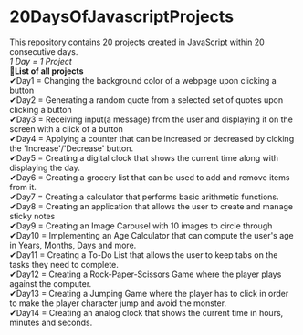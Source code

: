 # 20DaysOfJavascriptProjects

This repository contains 20 projects created in JavaScript within 20 consecutive days.</br>
<i>1 Day = 1 Project</i></br>
<b>📩List of all projects</b></br>
✔Day1 = Changing the background color of a webpage upon clicking a button</br>
✔Day2 = Generating a random quote from a selected set of quotes upon clicking a button</br>
✔Day3 = Receiving input(a message) from the user and displaying it on the screen with a click of a button</br>
✔Day4 = Applying a counter that can be increased or decreased by clcking the 'Increase'/'Decrease' button.</br>
✔Day5 = Creating a digital clock that shows the current time along with displaying the day.</br>
✔Day6 = Creating a grocery list that can be used to add and remove items from it.</br>
✔Day7 = Creating a calculator that performs basic arithmetic functions.</br>
✔Day8 = Creating an application that allows the user to create and manage sticky notes</br>
✔Day9 = Creating an Image Carousel with 10 images to circle through</br>
✔Day10 = Implementing an Age Calculator that can compute the user's age in Years, Months, Days and more.</br>
✔Day11 = Creating a To-Do List that allows the user to keep tabs on the tasks they need to complete. </br>
✔Day12 = Creating a Rock-Paper-Scissors Game where the player plays against the computer.</br>
✔Day13 = Creating a Jumping Game where the player has to click in order to make the player character jump and avoid the monster.</br>
✔Day14 = Creating an analog clock that shows the current time in hours, minutes and seconds.</br>
